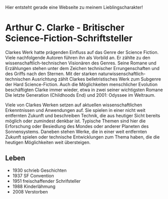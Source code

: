 Hier entsteht gerade eine Webseite zu meinem Lieblingscharakter!

# Arthur C. Clarke - Britischer Science-Fiction-Schriftsteller

Clarkes Werk hatte prägenden Einfluss auf das Genre der Science Fiction. Viele nachfolgende Autoren führen ihn als Vorbild an. Er zählte zu den wissenschaftlich-technischen Visionären des Genres. Seine Romane und Erzählungen stehen unter dem Zeichen technischer Errungenschaften und des Griffs nach den Sternen. Mit der starken naturwissenschaftlich-technischen Ausrichtung zählt Clarkes belletristisches Werk zum Subgenre der Hard Science-Fiction. Auch die Möglichkeiten menschlicher Evolution beschäftigten Clarke immer wieder, etwa in zwei seiner wichtigsten Romane Die letzte Generation (Childhoods End) und 2001: Odyssee im Weltraum.

Viele von Clarkes Werken setzen auf aktuellen wissenschaftlichen Erkenntnissen und Anwendungen auf. Sie spielen in einer nicht weit entfernten Zukunft und beschreiben Technik, die aus heutiger Sicht bereits möglich oder zumindest denkbar ist. Typische Themen sind hier die Erforschung oder Besiedlung des Mondes oder anderer Planeten des Sonnensystems. Daneben stehen Werke, die in einer weit entfernten Zukunft spielen oder technische Entwicklungen zum Thema haben, die die heutigen Möglichkeiten weit übersteigen.

## Leben

* 1930 schrieb Geschichten
* 1937 SF Convention
* 1951 freischaffender Schrifsteller
* 1988 Kinderlähmung
* 2008 Verstorben
